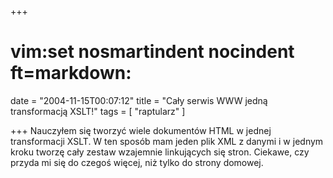 +++
# vim:set nosmartindent nocindent ft=markdown:
date = "2004-11-15T00:07:12"
title = "Cały serwis WWW jedną transformacją XSLT!"
tags = [ "raptularz" ]

+++
Nauczyłem się tworzyć wiele dokumentów HTML w jednej transformacji XSLT. W ten
sposób mam jeden plik XML z danymi i w jednym kroku tworzę cały zestaw
wzajemnie linkujących się stron. Ciekawe, czy przyda mi się do czegoś więcej,
niż tylko do strony domowej.
<!--more-->
